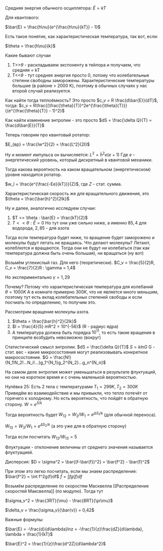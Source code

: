 Средняя энергия обычного осциллятора:
$\bar{E} = kT$

Для квантового:

$\bar{E} = \frac{h\nu}{e^{\frac{h\nu}{kT}} - 1}$

Есть такое понятие, как характеристическая температура, так вот, если:

$\theta = \frac{h\nu}{k}$

Какие бывают случаи
1) T>>$\theta$ - раскладываем экспоненту в тейлора и получаем, что средняя = kT
2) T<<$\theta$ - тут средняя энергия просто 0, потому что колебательные степени свободны заморожены.
Характеристические температуры большие (в районе > 2000 K), поэтому в обычных случаях у нас второй случай реализуется.

Как найти тогда теплоёмкость? Это просто $c_v = R \frac{d\bar{E}}{dT}$, тогда:
$c_v = R\frac{(\frac{\theta}{T})^2e^{\frac{\theta}{T}}}{(e^{\frac{\theta}{T}} - 1)^2}$

Как найти изменение энтропии - это просто $dS = \frac{\delta Q}{T} = \frac{d\bar{E}}{T}$

Теперь говорим про квантовый ротатор:

$E_{вр} = \frac{Iw^2}{2} = \frac{L^2}{2I}$

Ну и момент импульса он вычисляется:
$L^2 = \bar{h}^2 e(e + 1)$
Где $e$ - энергетический уровень, который дискретный в квантовой механики.

Тогда какова вероятность на каком вращательном (энергетическом) уровне находится ротатор.

$w_l = \frac{e^{\frac{-Ee}{kT}}}{Z}$, где $Z$ - стат. сумма.

Характеристическая скорость же для вращательного движения, это $\theta = \frac{\bar{h}^2}{2Ik}$

Ну и далее, аналогично исследуем случаи:

1) $T >> \theta : \bar{E} = \frac{kT}{2}$
2) $T << \theta : \bar{E} = 0$
Но тут они уже сильно ниже, а именно $85,4$ для водорода, $2,85$ - для азота

Тогда если температура будет ниже, то вращение будет заморожено и молекулы будут летать не вращаясь.
Что делают молекулы? Летают, колеблются и вращаются.
Тогда они не будут ни колебаться (так как температура должна быть очень большая), ни вращаться (ну вот)

Возьмём углекислый газ.
Для него (теоретически).
$C_v = \frac{5}{2}R, C_v = \frac{7}{2}R : \gamma = 1,4$

Но экспериментально $\gamma = 1,29$

Почему? Потому что характеристическая температура для колебаний $\theta = 1000K$
А в комнате примерно $300 K$, что не является много меньшим, поэтому тут есть вклад колебательных степеней свободы и если посчиать по определению, то получим это.

Рассмотрим вращение молекулы азота.

1) $\theta = \frac{\bar{h}^2}{2Ik}$
2) $I = \frac{4}{5} mR^2 = 10^{-56}$ (R - радиус ядра)
3) А температура должна быть порядка $10^{11}$, то есть такие вращения в принципе возбудить невозможно (вокруг)

Статистический смысл энтропии.
$dS = \frac{\delta Q}{T}$
$S = klnG$
G - стат. вес - какие микросостояния могут реализовывать конкретное макросостояние.
$G = \frac{N!}{N_1!N_2!...N_i!...}g_1^{N_1}g_2^{N_2}...g_n^{N_n}$

На самом деле энтропия может уменьшаться в результате флуктуаций, но они на короткое время и с очень маленькой вероятностью.

Нулёвка 25:
Есть 2 тела с температурами $T_1 = 299 K, T_2 = 300K$
Приведём во взаимодействие и мы привыкли, что тепло потечёт от горячего к холодному.
Но есть вероятность, что пойдёт в обратную сторону.
$W = e^{S/k}$

Тогда вероятность будет $W_{12} = W_2 / W_1 = e^{\Delta S_1/k}$ (для обычной переноса).

$W_{13} = W_3/W_1 = e^{\Delta S_2/k}$ (а это уже для в обратную сторону)

Тогда если посчитать $W_{12}/W_{13} = 5$

Флуктуации - отклонение величины от среднего значения называется флуктуацией.

Дисперсия:
$D = \sigma^2 = \bar{(f-\bar{f})^2} = \bar{f^2} - \bar{f}^2$

При этом это легко посчитать, если мы знаем распределение:
$\bar{f^2} = \int f^2g(f)df$
$\bar{f} = \int fg(f)df$

Возьмём распределение по скоростям Масквелла [[Распределение скоростей Максвелла]] (по модулю). Тогда тут

$\sigma_v^2 = \frac{3RT}{\mu} - \frac{8RT}{\pi\mu}$

$\delta_v = \frac{\sigma_v}{\bar{v}} = 0,42$

Важные формулы:

$\bar{E} = -\frac{d}{d\lambda}lnz = -\frac{1}{z}\frac{dZ}{d\lambda}, \lambda = \frac{1}{kT}$

$\bar{E}^2 = \frac{1}{z}\frac{d^2Z}{d\lambda^2}$














